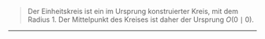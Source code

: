 > Der Einheitskreis ist ein im Ursprung konstruierter Kreis, mit dem Radius 1. Der Mittelpunkt des Kreises ist daher der Ursprung $O(0\mid0)$.

---